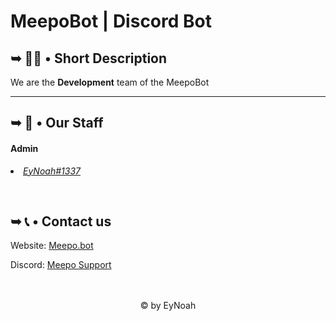 # MeepoBot | Discord Bot

<h2>➥ 🙋‍♀️ • Short Description</h2>

<p>We are the <b>Development</b> team of the MeepoBot</p>

<hr>
<h2>➥ 👥 • Our Staff</h2>

<p>
<h4>Admin</h4>
<li><i><a href="https://discord.com/users/id/" target="_blank">EyNoah#1337</a></i></li>
</p>
<br>
<h2>➥ 📞 • Contact us</h2>
<p>Website: <a href="https://meepo.github.io">Meepo.bot</a></p>
<p>Discord: <a href="">Meepo Support</a></p>
<br><br>
<center>
<footer>&copy; by EyNoah</footer>
</center>
